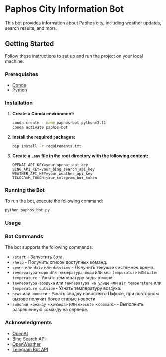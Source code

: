 # Paphos City Information Bot

This bot provides information about Paphos city, including weather updates, search results, and more.

## Getting Started

Follow these instructions to set up and run the project on your local machine.

### Prerequisites

- [Conda](https://docs.conda.io/projects/conda/en/latest/user-guide/install/index.html)
- [Python](https://www.python.org/downloads/)

### Installation

1. **Create a Conda environment:**

    ```bash
    conda create --name paphos-bot python=3.11
    conda activate paphos-bot
    ```

2. **Install the required packages:**

    ```bash
    pip install -r requirements.txt
    ```

3. **Create a `.env` file in the root directory with the following content:**

    ```plaintext
    OPENAI_API_KEY=your_openai_api_key
    BING_API_KEY=your_bing_search_api_key
    WEATHER_API_KEY=your_weather_api_key
    TELEGRAM_TOKEN=your_telegram_bot_token
    ```

### Running the Bot

To run the bot, execute the following command:

```bash
python paphos_bot.py
```

### Usage
### Bot Commands

The bot supports the following commands:


- `/start` - Запустить бота.
- `/help` - Получить список доступных команд.
- `время` или `date` или `datetime` - Получить текущее системное время.
- `температура моря` или `температура воды` или `sea temperature` или `water temperature` - Узнать температуру воды в море.
- `температура воздуха` или `температура на улице` или `air temperature` или `temperature outside` - Узнать температуру воздуха.
- `news` или `новости` - Узнать сводку новостей о Пафосе, при повторном вызове получит более старые новости
- `выполни команду <команда>` или `execute <command>` - Выполнить разрешенную команду на сервере.


### Acknowledgments

- [OpenAI](https://www.openai.com/)
- [Bing Search API](https://www.microsoft.com/en-us/bing/apis/bing-search-api-v7)
- [OpenWeather](https://openweathermap.org/api)
- [Telegram Bot API](https://core.telegram.org/bots/api)
